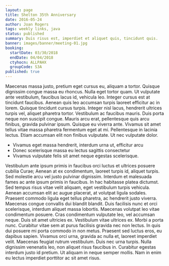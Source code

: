 ```yaml
---
layout: page
title: Shelton 35th Anniversary
date: 2016-05-24
author: Joan Rogers
tags: weekly links, java
status: published
summary: Duis risus est, imperdiet et aliquet quis, tincidunt quis.
banner: images/banner/meeting-01.jpg
booking:
  startDate: 03/30/2018
  endDate: 04/04/2018
  ctyhocn: ALLPAHX
  groupCode: S3A
published: true
---
```

Maecenas massa justo, pretium eget cursus eu, aliquam a tortor. Quisque dignissim congue massa eu rhoncus. Nulla eget tortor quam. Ut vulputate ante vestibulum, faucibus lacus id, vehicula leo. Integer cursus est at tincidunt faucibus. Aenean quis leo accumsan turpis laoreet efficitur ac in lorem. Quisque tincidunt cursus turpis. Integer nisl lacus, hendrerit ultrices turpis vel, aliquet pharetra tortor. Vestibulum ac faucibus mauris.
Duis porta neque non suscipit congue. Mauris arcu erat, pellentesque quis arcu finibus, gravida pulvinar ipsum. Quisque eu viverra ante. Vivamus sit amet tellus vitae massa pharetra fermentum eget at mi. Pellentesque in lacinia lectus. Etiam accumsan elit non finibus vulputate. Ut nec vulputate dolor.

* Vivamus eget massa hendrerit, interdum urna ut, efficitur arcu
* Donec scelerisque massa eu lectus sagittis consectetur
* Vivamus vulputate felis sit amet neque egestas scelerisque.

Vestibulum ante ipsum primis in faucibus orci luctus et ultrices posuere cubilia Curae; Aenean at ex condimentum, laoreet turpis id, aliquet turpis. Sed molestie arcu vel justo pulvinar dignissim. Interdum et malesuada fames ac ante ipsum primis in faucibus. In hac habitasse platea dictumst. Sed tempus risus vitae velit aliquam, eget vestibulum turpis vehicula. Aenean accumsan elit ac augue placerat, at volutpat ligula sodales. Praesent commodo ligula eget tellus pharetra, ac hendrerit justo viverra. Maecenas congue convallis dui blandit blandit. Duis facilisis nunc et orci scelerisque, interdum aliquet massa lobortis. Maecenas volutpat leo vitae condimentum posuere. Cras condimentum vulputate leo, vel accumsan neque. Duis sit amet ultricies ex. Vestibulum vitae ultrices ex. Morbi a porta nunc.
Curabitur vitae sem at purus facilisis gravida nec non lectus. In quis dui posuere mi porta commodo in non metus. Praesent sed luctus eros, eu dapibus sapien. Vivamus orci urna, gravida ac nulla et, laoreet imperdiet velit. Maecenas feugiat rutrum vestibulum. Duis nec urna turpis. Nulla dignissim venenatis leo, non aliquet risus faucibus in. Curabitur egestas interdum justo id pretium. Ut aliquam in neque semper mollis. Nam in enim eu lectus imperdiet porttitor ac sit amet risus.
